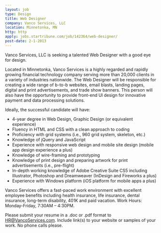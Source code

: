 ```yaml
---
layout: job
type: Design
title: Web Designer
company: Vanco Services, LLC
location: Minnetonka, MN
http: http
apply: jobs.startribune.com/job/142364/web-designer/
post-date: 2-1-2013
---
```


Vanco Services, LLC is seeking a talented Web Designer with a good eye for design.

Located in Minnetonka, Vanco Services is a highly regarded and rapidly growing financial technology company serving more than 20,000 clients in a variety of industries nationwide. The Web Designer will be responsible for creating a wide range of b-to-b websites, email blasts, landing pages, digital and print advertisements, and trade show banners. This person will also have the opportunity to provide front-end UI design for innovative payment and data processing solutions.

Ideally, the successful candidate will have:

* 4-year degree in Web Design, Graphic Design (or equivalent experience)
* Fluency in HTML and CSS with a clean approach to coding
* Proficiency with grid systems (i.e., 960 grid system, skeleton, etc.)
* Knowledge of jQuery and JavaScript
* Experience with responsive web design and mobile site design (mobile app design experience a plus)
* Knowledge of wire-framing and prototyping
* Knowledge of print design and preparing artwork for print advertisements (i.e., pre-flight) 
* In-depth working knowledge of Adobe Creative Suite CS5 including Illustrator, Photoshop and Dreamweaver (InDesign and Fireworks a plus)
* Experience with Windows platform (iOS platform for mobile apps a plus)

Vanco Services offers a fast-paced work environment with excellent employee benefits including health insurance, life insurance, dental insurance, long-term disability, 401K and paid vacation. Work Hours: Monday-Friday, 7:30AM – 4:30PM.

Please submit your resume in a .doc or .pdf format to HR@VancoServices.com.  Include link(s) to your website or samples of your work.  No phone calls please.